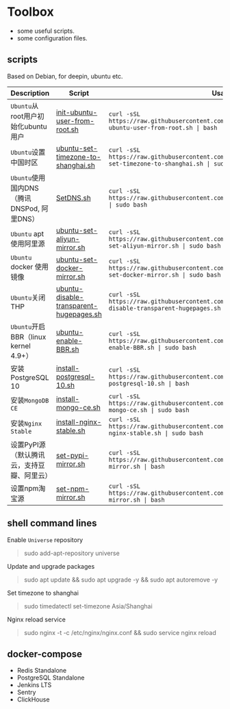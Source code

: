 Toolbox
===
* some useful scripts.
* some configuration files.

scripts
---
Based on Debian, for deepin, ubuntu etc.

Description | Script| Usage
---|---|---
`Ubuntu`从root用户初始化ubuntu用户 | [init-ubuntu-user-from-root.sh](https://raw.githubusercontent.com/ldsink/toolbox/master/init-ubuntu-user-from-root.sh) | `curl -sSL https://raw.githubusercontent.com/ldsink/toolbox/master/init-ubuntu-user-from-root.sh \| bash`
`Ubuntu`设置中国时区 | [ubuntu-set-timezone-to-shanghai.sh](https://raw.githubusercontent.com/ldsink/toolbox/master/ubuntu-set-timezone-to-shanghai.sh) | `curl -sSL https://raw.githubusercontent.com/ldsink/toolbox/master/ubuntu-set-timezone-to-shanghai.sh \| sudo bash`
`Ubuntu`使用国内DNS（腾讯DNSPod, 阿里DNS） | [SetDNS.sh](https://raw.githubusercontent.com/ldsink/toolbox/master/SetDNS.sh) | `curl -sSL https://raw.githubusercontent.com/ldsink/toolbox/master/SetDNS.sh \| sudo bash`
`Ubuntu` apt 使用阿里源 | [ubuntu-set-aliyun-mirror.sh](https://raw.githubusercontent.com/ldsink/toolbox/master/ubuntu-set-aliyun-mirror.sh) | `curl -sSL https://raw.githubusercontent.com/ldsink/toolbox/master/ubuntu-set-aliyun-mirror.sh \| sudo bash`
`Ubuntu` docker 使用镜像 | [ubuntu-set-docker-mirror.sh](https://raw.githubusercontent.com/ldsink/toolbox/master/ubuntu-set-docker-mirror.sh) | `curl -sSL https://raw.githubusercontent.com/ldsink/toolbox/master/ubuntu-set-docker-mirror.sh \| sudo bash`
`Ubuntu`关闭THP | [ubuntu-disable-transparent-hugepages.sh](https://raw.githubusercontent.com/ldsink/toolbox/master/ubuntu-disable-transparent-hugepages.sh) | `curl -sSL https://raw.githubusercontent.com/ldsink/toolbox/master/ubuntu-disable-transparent-hugepages.sh \| sudo bash`
`Ubuntu`开启BBR（linux kernel 4.9+） | [ubuntu-enable-BBR.sh](https://raw.githubusercontent.com/ldsink/toolbox/master/ubuntu-enable-BBR.sh) | `curl -sSL https://raw.githubusercontent.com/ldsink/toolbox/master/ubuntu-enable-BBR.sh \| sudo bash`
安装 PostgreSQL 10 | [install-postgresql-10.sh](https://raw.githubusercontent.com/ldsink/toolbox/master/install-postgresql-10.sh) | `curl -sSL https://raw.githubusercontent.com/ldsink/toolbox/master/install-postgresql-10.sh \| bash`
安装`MongoDB CE` | [install-mongo-ce.sh](https://raw.githubusercontent.com/ldsink/toolbox/master/install-mongo-ce.sh) | `curl -sSL https://raw.githubusercontent.com/ldsink/toolbox/master/install-mongo-ce.sh \| sudo bash`
安装`Nginx Stable` | [install-nginx-stable.sh](https://raw.githubusercontent.com/ldsink/toolbox/master/install-nginx-stable.sh) | `curl -sSL https://raw.githubusercontent.com/ldsink/toolbox/master/install-nginx-stable.sh \| sudo bash`
设置PyPI源（默认腾讯云，支持豆瓣、阿里云） | [set-pypi-mirror.sh](https://raw.githubusercontent.com/ldsink/toolbox/master/set-pypi-mirror.sh) | `curl -sSL https://raw.githubusercontent.com/ldsink/toolbox/master/set-pypi-mirror.sh \| bash`
设置npm淘宝源| [set-npm-mirror.sh](https://raw.githubusercontent.com/ldsink/toolbox/master/set-npm-mirror.sh) | `curl -sSL https://raw.githubusercontent.com/ldsink/toolbox/master/set-npm-mirror.sh \| bash`

shell command lines
---

Enable `Universe` repository
> sudo add-apt-repository universe

Update and upgrade packages
> sudo apt update && sudo apt upgrade -y && sudo apt autoremove -y

Set timezone to shanghai
> sudo timedatectl set-timezone Asia/Shanghai

Nginx reload service
> sudo nginx -t -c /etc/nginx/nginx.conf && sudo service nginx reload

docker-compose
---

* Redis Standalone
* PostgreSQL Standalone
* Jenkins LTS
* Sentry
* ClickHouse
